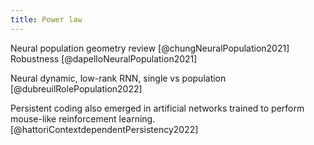 ```yaml
---
title: Power law
---
```


Neural population geometry review [@chungNeuralPopulation2021]
Robustness [@dapelloNeuralPopulation2021]

Neural dynamic, low-rank RNN, single vs population [@dubreuilRolePopulation2022]

Persistent coding also emerged in artificial networks trained to perform mouse-like reinforcement learning. [@hattoriContextdependentPersistency2022]
